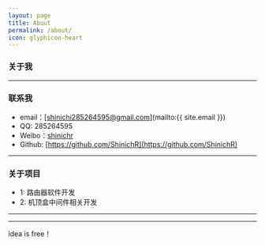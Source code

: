 ```yaml
---
layout: page
title: About
permalink: /about/
icon: glyphicon-heart
---
```


### 关于我



---

### 联系我

* email：[shinichi285264595@gmail.com](mailto:{{ site.email }})
* QQ:    285264595
* Weibo：[shinichr](http://weibo.com/shinichr)
*  Github: [https://github.com/ShinichR](https://github.com/ShinichR)

---

### 关于项目   
* 1: 路由器软件开发
* 2: 机顶盒中间件相关开发


---


---

idea is free！